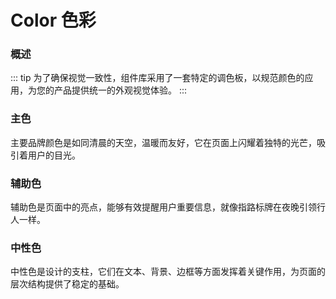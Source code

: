# Color 色彩

### 概述

::: tip
为了确保视觉一致性，组件库采用了一套特定的调色板，以规范颜色的应用，为您的产品提供统一的外观视觉体验。
:::

### 主色

主要品牌颜色是如同清晨的天空，温暖而友好，它在页面上闪耀着独特的光芒，吸引着用户的目光。

<ColorDemo/>

### 辅助色

辅助色是页面中的亮点，能够有效提醒用户重要信息，就像指路标牌在夜晚引领行人一样。

<ColorDemo1/>

### 中性色

中性色是设计的支柱，它们在文本、背景、边框等方面发挥着关键作用，为页面的层次结构提供了稳定的基础。

<ColorDemo2/>
